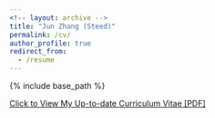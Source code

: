 ```yaml
---
<!-- layout: archive -->
title: "Jun Zhang (Steed)"
permalink: /cv/
author_profile: true
redirect_from:
  - /resume
---
```


{% include base_path %}

[Click to View My Up-to-date Curriculum Vitae [PDF]](http://halajun.github.io/files/junzhang_cv_pub.pdf)

<!-- <embed src="http://halajun.github.io/files/junzhang_cv.pdf" width="650" height="1800" type='application/pdf'> -->

